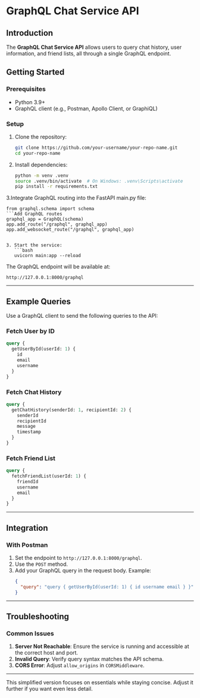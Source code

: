 
# GraphQL Chat Service API

## Introduction

The **GraphQL Chat Service API** allows users to query chat history, user information, and friend lists, all through a single GraphQL endpoint.

## Getting Started

### Prerequisites
- Python 3.9+
- GraphQL client (e.g., Postman, Apollo Client, or GraphiQL)

### Setup
1. Clone the repository:
   ```bash
   git clone https://github.com/your-username/your-repo-name.git
   cd your-repo-name
   ```

2. Install dependencies:
   ```bash
   python -m venv .venv
   source .venv/bin/activate  # On Windows: .venv\Scripts\activate
   pip install -r requirements.txt
   ```
3.Integrate GraphQL routing into the FastAPI main.py file:
```Add heading
from graphql.schema import schema
```Add GraphQL routes
graphql_app = GraphQL(schema)
app.add_route("/graphql", graphql_app)
app.add_websocket_route("/graphql", graphql_app)


3. Start the service:
   ```bash
   uvicorn main:app --reload
   ```
   The GraphQL endpoint will be available at:
   ```
   http://127.0.0.1:8000/graphql
   ```

---

## Example Queries

Use a GraphQL client to send the following queries to the API:

### Fetch User by ID
```graphql
query {
  getUserById(userId: 1) {
    id
    email
    username
  }
}
```

### Fetch Chat History
```graphql
query {
  getChatHistory(senderId: 1, recipientId: 2) {
    senderId
    recipientId
    message
    timestamp
  }
}
```

### Fetch Friend List
```graphql
query {
  fetchFriendList(userId: 1) {
    friendId
    username
    email
  }
}
```

---

## Integration

### With Postman
1. Set the endpoint to `http://127.0.0.1:8000/graphql`.
2. Use the `POST` method.
3. Add your GraphQL query in the request body. Example:
   ```json
   {
     "query": "query { getUserById(userId: 1) { id username email } }"
   }
   ```
---

## Troubleshooting

### Common Issues
1. **Server Not Reachable**: Ensure the service is running and accessible at the correct host and port.
2. **Invalid Query**: Verify query syntax matches the API schema.
3. **CORS Error**: Adjust `allow_origins` in `CORSMiddleware`.

---

This simplified version focuses on essentials while staying concise. Adjust it further if you want even less detail.
